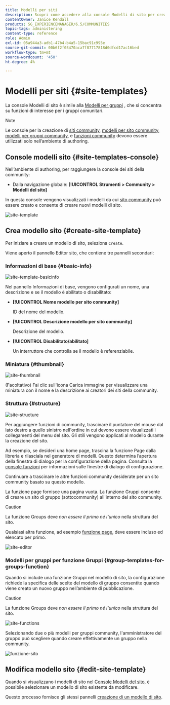 ```yaml
---
title: Modelli per siti
description: Scopri come accedere alla console Modelli di sito per creare un sito community.
contentOwner: Janice Kendall
products: SG_EXPERIENCEMANAGER/6.5/COMMUNITIES
topic-tags: administering
content-type: reference
role: Admin
exl-id: 05a944a3-adb1-47b4-b4a5-15bac91c995e
source-git-commit: 00b6f2f03470aca7f87717818d0dfcd17ac16bed
workflow-type: tm+mt
source-wordcount: '450'
ht-degree: 4%

---
```


# Modelli per siti {#site-templates}

La console Modelli di sito è simile alla [Modelli per gruppi](tools-groups.md) , che si concentra su funzioni di interesse per i gruppi comunitari.

>[!NOTE]
>
>Le console per la creazione di [siti community](sites-console.md), [modelli per sito community](sites.md), [modelli per gruppi community](tools-groups.md), e [funzioni community](functions.md) devono essere utilizzati solo nell’ambiente di authoring.

## Console modelli sito {#site-templates-console}

Nell’ambiente di authoring, per raggiungere la console dei siti della community:

* Dalla navigazione globale: **[!UICONTROL Strumenti > Community > Modelli del sito]**

In questa console vengono visualizzati i modelli da cui [sito community](sites-console.md) può essere creato e consente di creare nuovi modelli di sito.

![site-template](assets/site-template.png)

## Crea modello sito {#create-site-template}

Per iniziare a creare un modello di sito, seleziona `Create`.

Viene aperto il pannello Editor sito, che contiene tre pannelli secondari:

### Informazioni di base {#basic-info}

![site-template-basicinfo](assets/site-template-basicinfo.png)

Nel pannello Informazioni di base, vengono configurati un nome, una descrizione e se il modello è abilitato o disabilitato:

* **[!UICONTROL Nome modello per sito community]**

  ID del nome del modello.

* **[!UICONTROL Descrizione modello per sito community]**

  Descrizione del modello.

* **[!UICONTROL Disabilitato/abilitato]**

  Un interruttore che controlla se il modello è referenziabile.

### Miniatura  {#thumbnail}

![site-thumbnail](assets/site-thumbnail.png)

(Facoltativo) Fai clic sull&#39;icona Carica immagine per visualizzare una miniatura con il nome e la descrizione ai creatori dei siti della community.

### Struttura {#structure}

![site-structure](assets/site-structure.png)

Per aggiungere funzioni di community, trascinare il puntatore del mouse dal lato destro a quello sinistro nell&#39;ordine in cui devono essere visualizzati i collegamenti del menu del sito. Gli stili vengono applicati al modello durante la creazione del sito.

Ad esempio, se desideri una home page, trascina la funzione Page dalla libreria e rilasciala nel generatore di modelli. Questo determina l’apertura della finestra di dialogo per la configurazione della pagina. Consulta la [console funzioni](functions.md) per informazioni sulle finestre di dialogo di configurazione.

Continuare a trascinare le altre funzioni community desiderate per un sito community basato su questo modello.

La funzione page fornisce una pagina vuota. La funzione Gruppi consente di creare un sito di gruppo (sottocommunity) all&#39;interno del sito community.

>[!CAUTION]
>
>La funzione Groups deve *non essere il primo né l&#39;unico* nella struttura del sito.
>
>Qualsiasi altra funzione, ad esempio [funzione page](functions.md#page-function), deve essere incluso ed elencato per primo.

![site-editor](assets/site-editor.png)

### Modelli per gruppi per funzione Gruppi {#group-templates-for-groups-function}

Quando si include una funzione Gruppi nel modello di sito, la configurazione richiede la specifica delle scelte del modello di gruppo consentite quando viene creato un nuovo gruppo nell’ambiente di pubblicazione.

>[!CAUTION]
>
>La funzione Groups deve *non essere il primo né l&#39;unico* nella struttura del sito.

![site-functions](assets/site-functions.png)

Selezionando due o più modelli per gruppi community, l&#39;amministratore del gruppo può scegliere quando creare effettivamente un gruppo nella community.

![funzione-sito](assets/site-functions1.png)

## Modifica modello sito {#edit-site-template}

Quando si visualizzano i modelli di sito nel [Console Modelli del sito](#site-templates-console), è possibile selezionare un modello di sito esistente da modificare.

Questo processo fornisce gli stessi pannelli [creazione di un modello di sito](#create-site-template).
